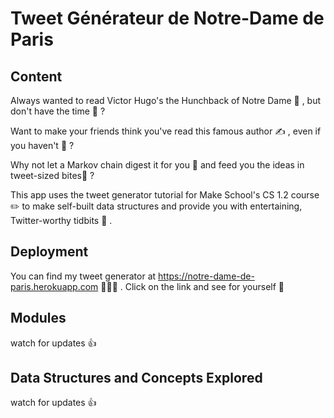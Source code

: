 # Tweet Générateur de Notre-Dame de Paris

## Content
Always wanted to read Victor Hugo's the Hunchback of Notre Dame 🕍 , but don't have the time 🤷 ?

Want to make your friends think you've read this famous author ✍️ , even if you haven't 🤭 ?

Why not let a Markov chain digest it for you 🤔 and feed you the ideas in tweet-sized bites🍴 ?

This app uses the tweet generator tutorial for Make School's CS 1.2 course ✏️ to make self-built data structures and provide you with entertaining, Twitter-worthy tidbits 📲 .  

## Deployment
You can find my tweet generator at https://notre-dame-de-paris.herokuapp.com 👩🏾‍💻 . Click on the link and see for yourself 🎉

## Modules
watch for updates 👍

## Data Structures and Concepts Explored
watch for updates 👍
